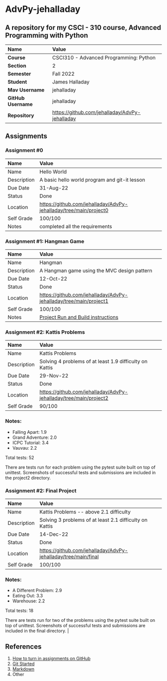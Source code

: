# AdvPy-jehalladay
## A repository for my CSCI - 310 course, Advanced Programming with Python

| Name | Value |
|:---|:---|
| **Course** | CSCI310 - Advanced Programming: Python |
| **Section** | 2 |
| **Semester** | Fall 2022 |
| **Student** | James Halladay |
| **Mav Username**            | jehalladay |
| **GitHub Username**         | jehalladay |
| **Repository**          | https://github.com/jehalladay/AdvPy-jehalladay |

## Assignments

### Assignment #0

| Name | Value |
| :--- | :--- |
| Name | Hello World |
| Description | A basic hello world program and git-it lesson |
| Due Date | 31-Aug-22 |
| Status | Done |
| Location | https://github.com/jehalladay/AdvPy-jehalladay/tree/main/project0 |
| Self Grade | 100/100 |
| Notes | completed all the requirements |


### Assignment #1: Hangman Game

| Name | Value |
| :--- | :--- |
| Name | Hangman |
| Description | A Hangman game using the MVC design pattern |
| Due Date | 12-Oct-22 |
| Status | Done |
| Location | https://github.com/jehalladay/AdvPy-jehalladay/tree/main/project1 |
| Self Grade | 100/100 |
| Notes | [Project Run and Build instructions](https://github.com/jehalladay/AdvPy-jehalladay/blob/main/project1/README.md) |


### Assignment #2: Kattis Problems

| Name | Value |
| :--- | :--- |
| Name | Kattis Problems |
| Description | Solving 4 problems of at least 1.9 difficulty on Kattis |
| Due Date | 29-Nov-22 |
| Status | Done |
| Location | https://github.com/jehalladay/AdvPy-jehalladay/tree/main/project2 |
| Self Grade | 90/100 |

### Notes:
 - Falling Apart: 1.9
 - Grand Adventure: 2.0
 - ICPC Tutorial: 3.4
 - Vauvau: 2.2

 Total tests: 52

 There are tests run for each problem using the pytest suite built on top of unittest. Screenshots of successful tests and submissions are included in the project2 directory.




### Assignment #2: Final Project

| Name | Value |
| :--- | :--- |
| Name | Kattis Problems -- above 2.1 difficulty |
| Description | Solving 3 problems of at least 2.1 difficulty on Kattis |
| Due Date | 14-Dec-22 |
| Status | Done |
| Location | https://github.com/jehalladay/AdvPy-jehalladay/tree/main/final |
| Self Grade | 100/100 |

### Notes:
 - A Different Problem: 2.9
 - Eating Out: 3.3
 - Warehouse: 2.2


Total tests: 18

 There are tests run for two of the problems using the pytest suite built on top of unittest. Screenshots of successful tests and submissions are included in the final directory.
|


## References

1. [How to turn in assignments on GitHub](https://docs.google.com/document/d/16mixtVA-dePbWidBzI3JXNW4kFhRyT7XsJgL6GtGvGA/edit?usp=sharing)
2. [Git Started](https://docs.google.com/document/d/1M0YeBfFPy5YPpfX7312R9-IldjagimvEma_YhgeLPcw/edit#heading=h.ssqvh5gmotj4)
3. [Markdown](https://github.com/adam-p/markdown-here/wiki/Markdown-Cheatsheet)
4. Other